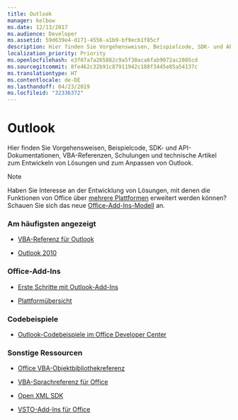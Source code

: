 ```yaml
---
title: Outlook
manager: kelbow
ms.date: 12/13/2017
ms.audience: Developer
ms.assetid: 59d639e4-d171-4556-a1b9-bf9ecb1f85cf
description: Hier finden Sie Vorgehensweisen, Beispielcode, SDK- und API-Dokumentationen, VBA-Referenzen, Schulungen und technische Artikel zum Entwickeln von Lösungen und zum Anpassen von Outlook.
localization_priority: Priority
ms.openlocfilehash: e3f07a7a265882c9a5f30aca6fab9072ac2805cd
ms.sourcegitcommit: 8fe462c32b91c87911942c188f3445e85a54137c
ms.translationtype: HT
ms.contentlocale: de-DE
ms.lasthandoff: 04/23/2019
ms.locfileid: "32336372"
---
```

# <a name="outlook"></a>Outlook

Hier finden Sie Vorgehensweisen, Beispielcode, SDK- und API-Dokumentationen, VBA-Referenzen, Schulungen und technische Artikel zum Entwickeln von Lösungen und zum Anpassen von Outlook. 

> [!NOTE]
> Haben Sie Interesse an der Entwicklung von Lösungen, mit denen die Funktionen von Office über [mehrere Plattformen](https://docs.microsoft.com/office/dev/add-ins/overview/office-add-in-availability) erweitert werden können? Schauen Sie sich das neue [Office-Add-Ins-Modell](https://docs.microsoft.com/office/dev/add-ins/overview/office-add-ins) an. 
  
### <a name="viewed-most"></a>Am häufigsten angezeigt
  
- [VBA-Referenz für Outlook](https://docs.microsoft.com/office/vba/api/overview/outlook)
  
- [Outlook 2010](https://docs.microsoft.com/previous-versions/office/developer/office-2010/cc313152(v=office.12))
  
### <a name="office-add-ins"></a>Office-Add-Ins
  
- [Erste Schritte mit Outlook-Add-Ins](https://docs.microsoft.com/outlook/add-ins/quick-start?tabs=visual-studio)
  
- [Plattformübersicht](https://docs.microsoft.com/office/dev/add-ins/overview/office-add-ins)
  
### <a name="code-samples"></a>Codebeispiele
  
- [Outlook-Codebeispiele im Office Developer Center](https://developer.microsoft.com/office/gallery/?filterBy=Samples,Outlook)
  
### <a name="other-resources"></a>Sonstige Ressourcen
  
- [Office VBA-Objektbibliothekreferenz](https://docs.microsoft.com/office/vba/api/overview/library-reference)
  
- [VBA-Sprachreferenz für Office](https://docs.microsoft.com/office/vba/api/overview/language-reference)
  
- [Open XML SDK](https://docs.microsoft.com/office/open-xml/open-xml-sdk)
  
- [VSTO-Add-Ins für Office](https://docs.microsoft.com/visualstudio/vsto/create-vsto-add-ins-for-office-by-using-visual-studio?view=vs-2017)
  

